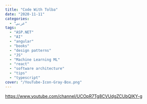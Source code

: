 ```yaml
---
title: "Code With Tolba"
date: "2020-11-11"
categories:
  - "عربي"
tags:
  - "ASP.NET"
  - "AI"
  - "angular"
  - "books"
  - "design patterns"
  - "JS"
  - "Machine Learning ML"
  - "react"
  - "software architecture"
  - "tips"
  - "typescript"
cover: "/YouTube-Icon-Gray-Box.png"
---
```


https://www.youtube.com/channel/UCOpR7Tg8CVUdgZCUbQlKY-g
